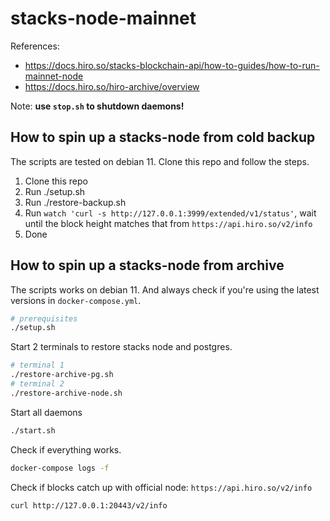 # stacks-node-mainnet

References:

+ https://docs.hiro.so/stacks-blockchain-api/how-to-guides/how-to-run-mainnet-node
+ https://docs.hiro.so/hiro-archive/overview

Note: **use `stop.sh` to shutdown daemons!**

## How to spin up a stacks-node from cold backup

The scripts are tested on debian 11. Clone this repo and follow the steps.

1. Clone this repo
2. Run ./setup.sh
3. Run ./restore-backup.sh
4. Run `watch 'curl -s http://127.0.0.1:3999/extended/v1/status'`, wait until the block height matches that from `https://api.hiro.so/v2/info`
5. Done

## How to spin up a stacks-node from archive

The scripts works on debian 11. And always check if you're using the latest versions in `docker-compose.yml`.

```bash
# prerequisites
./setup.sh
```

Start 2 terminals to restore stacks node and postgres.

```bash
# terminal 1
./restore-archive-pg.sh
# terminal 2
./restore-archive-node.sh
```

Start all daemons

```bash
./start.sh
```

Check if everything works.

```bash
docker-compose logs -f
```

Check if blocks catch up with official node: `https://api.hiro.so/v2/info`

```bash
curl http://127.0.0.1:20443/v2/info
```
